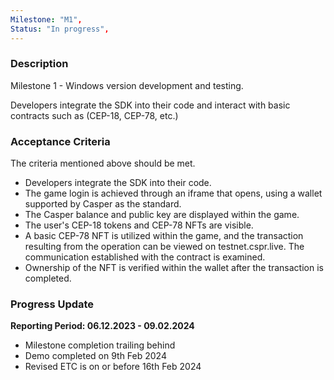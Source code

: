 ```yaml
---
Milestone: "M1",
Status: "In progress",
---
```

<!--lang:en--> 
### Description

Milestone 1 - Windows version development and testing.

Developers integrate the SDK into their code and interact with basic contracts such as (CEP-18, CEP-78, etc.) 


### Acceptance Criteria
The criteria mentioned above should be met. 
- Developers integrate the SDK into their code. 
- The game login is achieved through an iframe that opens, using a wallet supported by Casper as the standard. 
- The Casper balance and public key are displayed within the game. 
- The user's CEP-18 tokens and CEP-78 NFTs are visible. 
- A basic CEP-78 NFT is utilized within the game, and the transaction resulting from the operation can be viewed on testnet.cspr.live. The communication established with the contract is examined. 
- Ownership of the NFT is verified within the wallet after the transaction is completed. 


### Progress Update

**Reporting Period: 06.12.2023 - 09.02.2024**
- Milestone completion trailing behind
- Demo completed on 9th Feb 2024
- Revised ETC is on or before 16th Feb 2024
